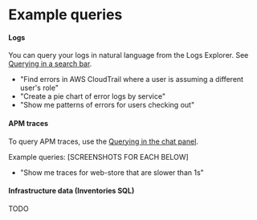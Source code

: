 # Example queries

#### Logs
You can query your logs in natural language from the Logs Explorer. See [Querying in a search bar][1].

- "Find errors in AWS CloudTrail where a user is assuming a different user's role"
- "Create a pie chart of error logs by service"
- "Show me patterns of errors for users checking out"

#### APM traces

To query APM traces, use the [Querying in the chat panel][2].

Example queries: [SCREENSHOTS FOR EACH BELOW]
- "Show me traces for web-store that are slower than 1s"

#### Infrastructure data (Inventories SQL)



TODO

[1]: /bits_ai/#querying-in-a-search-bar
[2]: /bits_ai/#querying-in-the-chat-panel